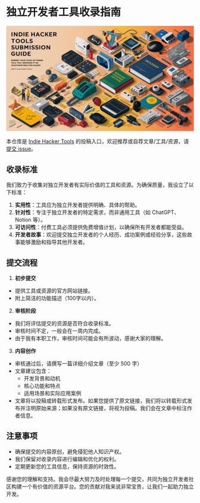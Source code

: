 # 独立开发者工具收录指南

![独立开发者工具收录指南](./submission-guide.jpeg)

本仓库是 [Indie Hacker Tools](https://indiehackertools.net/) 的投稿入口，欢迎推荐或自荐文章/工具/资源，请[提交 issue](https://github.com/aidevtoolkit/indie-hacker-tools/issues)。

## 收录标准
我们致力于收集对独立开发者有实际价值的工具和资源。为确保质量，我设立了以下标准：

1. **实用性**：工具应为独立开发者提供明确、具体的帮助。
2. **针对性**：专注于独立开发者的特定需求，而非通用工具（如 ChatGPT、Notion 等）。
3. **可访问性**：付费工具必须提供免费增值计划，以确保所有开发者都能受益。
4. **开发者故事**：欢迎提交独立开发者的个人经历、成功案例或经验分享，这些故事能够激励和指导其他开发者。

## 提交流程
1. **初步提交**
- 提供工具或资源的官方网站链接。
- 附上简洁的功能描述（100字以内）。

2. **审核阶段**
- 我们将评估提交的资源是否符合收录标准。
- 审核时间不定，一般会在一周内完成。
- 由于我有本职工作，审核时间可能会有所波动，感谢大家的理解。

3. **内容创作**
- 审核通过后，请撰写一篇详细介绍文章（至少 500 字）
- 文章建议包含：
  - 开发背景和动机
  - 核心功能和特点
  - 适用场景和实际应用案例
- 文章将以投稿或转载形式发布。如果您提供了原文链接，我们将以转载形式发布并注明原始来源；如果没有原文链接，将视为投稿。我们会在文章中标注作者信息。

## 注意事项
- 确保提交的内容原创，避免侵犯他人知识产权。
- 我们保留对收录内容进行编辑和优化的权利。
- 定期更新您的工具信息，保持资源的时效性。

感谢您的理解和支持。我会尽最大努力及时处理每一个提交，共同为独立开发者社区构建一个有价值的资源平台。您的贡献对我来说非常宝贵，让我们一起助力独立开发。

